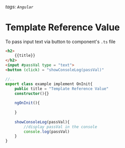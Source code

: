 ###### tags: `Angular`
# Template Reference Value

To pass input text via button to component's `.ts` file
```html
<h2>
    {{title}}
</h2>
<input #passVal type = "text">
<button (click) = "showConsoleLog(passVal)"
```

```typescript
//..
export class example implement OnInit{
    public title = "Template Reference Value"
    constructor(){}
    
    ngOnInit(){
        
    }
    
    showConsoleLog(passVal){
        //display passVal in the console
        console.log(passVal)
    }
}
```